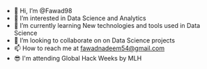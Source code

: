 - 👋 Hi, I’m @Fawad98
- 👀 I’m interested in Data Science and Analytics
- 🌱 I’m currently learning New technologies and tools used in Data Science
- 💞️ I’m looking to collaborate on on Data Science projects 
- 📫 How to reach me at fawadnadeem54@gmail.com
- 😎 I'm attending Global Hack Weeks by MLH
<!---
Fawad98/Fawad98 is a ✨ special ✨ repository because its `README.md` (this file) appears on your GitHub profile.
You can click the Preview link to take a look at your changes.
--->
